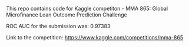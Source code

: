 This repo contains code for Kaggle competiton - MMA 865: Global Microfinance Loan Outcome Prediction Challenge

ROC AUC for the submission was: 0.97383

Link to the competition: https://www.kaggle.com/competitions/mma-865
